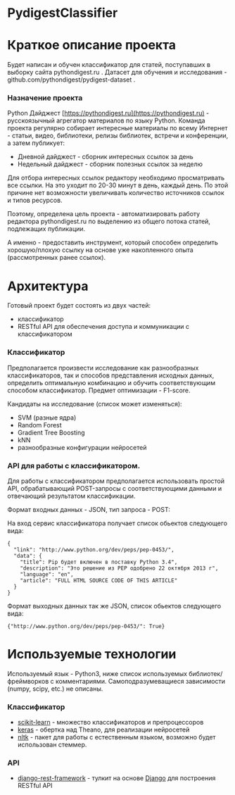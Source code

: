 # PydigestClassifier

# Краткое описание проекта
Будет написан и обучен классификатор для статей, поступавших в выборку сайта pythondigest.ru . Датасет для обучения и исследования -  github.com/pythondigest/pydigest-dataset .

### Назначение проекта

Python Дайджест [https://pythondigest.ru](https://pythondigest.ru) - русскоязычный агрегатор материалов по языку Python. 
Команда проекта регулярно собирает интересные материалы  по всему Интернет - статьи, видео, библиотеки, релизы библиотек, встречи и конференции, а затем публикует:

- Дневной дайджест - сборник интересных ссылок за день
- Недельный дайджест - сборник полезных ссылок за неделю

Для отбора интересных ссылок редактору необходимо просматривать все ссылки. На это уходит по 20-30 минут в день, каждый день.
По этой причине нет возможности увеличивать количество источников ссылок и типов ресурсов. 

Поэтому, определена цель проекта - автоматизировать работу редактора pythondigest.ru по выделению из общего потока статей, подлежащих публикации.

А именно - предоставить инструмент, который способен определить хорошую/плохую ссылку на основе уже накопленного опыта (рассмотренных ранее ссылок). 

# Архитектура

Готовый проект будет состоять из двух частей:
  - классификатор
  - RESTful API для обеспечения доступа и коммуникации с классификатором

### Классификатор

Предполагается произвести исследование как разнообразных классификаторов, так и способов представления исходных данных, определить оптимальную комбинацию и обучить соответствующим способом классификатор.  Предмет оптимизации - F1-score.

Кандидаты на исследование (список может изменяться):
  - SVM (разные ядра)
  - Random Forest
  - Gradient Tree Boosting
  - kNN
  - разнообразные конфигурации нейросетей

### API для работы с классификатором.
Для работы с классификатором предполагается использовать простой API, обрабатывающий POST-запросы с соответствующими данными и отвечающий результатом классификации.

Формат входных данных - JSON, тип запроса - POST:

На вход сервис классификатора получает список обьектов следующего вида:
```
{
  "link": "http://www.python.org/dev/peps/pep-0453/",
  "data": {
    "title": Pip будет включен в поставку Python 3.4",
    "description": "Это решение из PEP одобрено 22 октября 2013 г",
    "language": "en",
    "article": "FULL HTML SOURCE CODE OF THIS ARTICLE"
  }
}
```

Формат выходных данных так же JSON, список обьектов следующего вида: 
```
{"http://www.python.org/dev/peps/pep-0453/": True}
```

# Используемые технологии
Используемый язык - Python3, ниже список используемых библиотек/фреймворков с комментариями. Самоподразумеващиеся зависимости (numpy, scipy, etc.) не описаны.

### Классификатор 
* [scikit-learn] - множество классификаторов и препроцессоров
* [keras] - обертка над Theano, для реализации нейросетей
* [nltk] - пакет для работы с естественным языком, возможно будет использован стеммер.

### API 
* [django-rest-framework] - тулкит на основе [Django] для построения RESTful API

[scikit-learn]: <http://scikit-learn.org/stable/>
[keras]: <keras.io>
[nltk]: <http://www.nltk.org/>
[Django]: <https://www.djangoproject.com/>
[django-rest-framework]: <http://www.django-rest-framework.org/>
